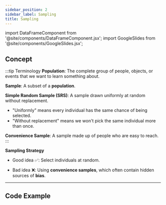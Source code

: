 ```yaml
---
sidebar_position: 2
sidebar_label: Sampling
title: Sampling
---
```


import DataFrameComponent from '@site/components/DataFrameComponent.jsx';
import GoogleSlides from '@site/components/GoogleSlides.jsx';

## Concept

:::tip Terminology
**Population**: The complete group of people, objects, or events that we want to learn something about.

**Sample**: A subset of a **population**. 

**Simple Random Sample (SRS)**: A sample drawn uniformly at random without replacement.

- "Uniformly" means every individual has the same chance of being selected.
- "Without replacement" means we won't pick the same individual more than once.

**Convenience Sample**: A sample made up of people who are easy to reach.
:::

**Sampling Strategy**

- Good idea ✅: Select individuals at random.

- Bad idea ❌: Using **convenience samples**, which often contain hidden sources of **bias**.

---
## Code Example

